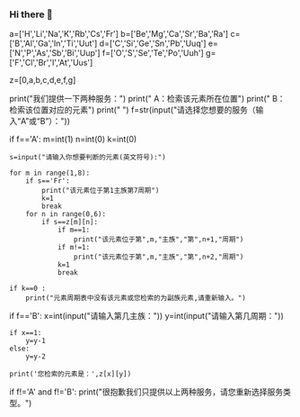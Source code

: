### Hi there 👋

<!--
**Eonly/Eonly** is a ✨ _special_ ✨ repository because its `README.md` (this file) appears on your GitHub profile.

Here are some ideas to get you started:

- 🔭 I’m currently working on ...
- 🌱 I’m currently learning ...
- 👯 I’m looking to collaborate on ...
- 🤔 I’m looking for help with ...
- 💬 Ask me about ...
- 📫 How to reach me: ...
- 😄 Pronouns: ...
- ⚡ Fun fact: ...
-->

a=['H','Li','Na','K','Rb','Cs','Fr']
b=['Be','Mg','Ca','Sr','Ba','Ra']
c=['B','Al','Ga','In','Ti','Uut']
d=['C','Si','Ge','Sn','Pb','Uuq']
e=['N','P','As','Sb','Bi','Uup']
f=['O','S','Se','Te','Po','Uuh']
g=['F','Cl','Br','I','At','Uus']

z=[0,a,b,c,d,e,f,g]

print("我们提供一下两种服务：")
print("    A：检索该元素所在位置")
print("    B：检索该位置对应的元素")
print("    ")
f=str(input("请选择您想要的服务（输入“A”或“B”）："))

if f=='A':
    m=int(1)
    n=int(0)
    k=int(0)

    s=input("请输入你想要判断的元素(英文符号):")

    for m in range(1,8):
        if s=='Fr':
            print("该元素位于第1主族第7周期")
            k=1
            break
        for n in range(0,6):
            if s==z[m][n]:
                if m==1:
                    print("该元素位于第",m,"主族","第",n+1,"周期")
                if m!=1:
                    print("该元素位于第",m,"主族","第",n+2,"周期")
                k=1
                break

    if k==0 :
        print("元素周期表中没有该元素或您检索的为副族元素,请重新输入。")
        
if f=='B':
    x=int(input("请输入第几主族："))
    y=int(input("请输入第几周期："))
    
    if x==1:
        y=y-1
    else:
        y=y-2
    
    print('您检索的元素是：',z[x][y])
        
if f!='A' and f!='B':
    print("很抱歉我们只提供以上两种服务，请您重新选择服务类型。")
